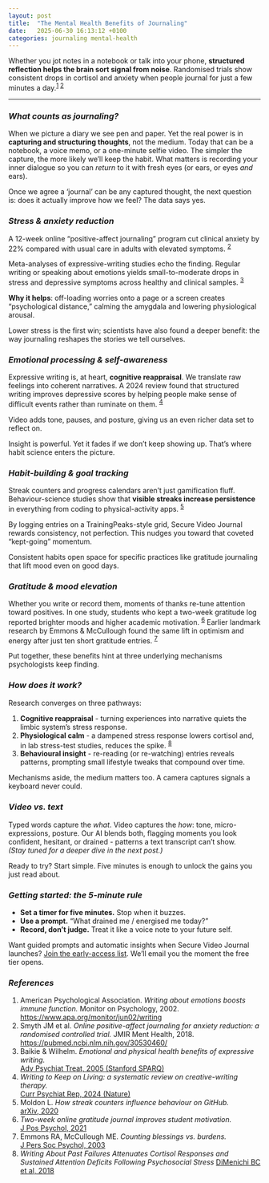 ```yaml
---
layout: post
title:  "The Mental Health Benefits of Journaling"
date:   2025-06-30 16:13:12 +0100
categories: journaling mental-health
---
```


Whether you jot notes in a notebook or talk into your phone, **structured reflection helps the brain sort signal from noise**. Randomised trials show consistent drops in cortisol and anxiety when people journal for just a few minutes a day.<sup>[1](https://www.apa.org/monitor/jun02/writing) [2](https://pubmed.ncbi.nlm.nih.gov/30530460/)</sup>

---

### *What counts as journaling?*

When we picture a diary we see pen and paper. Yet the real power is in **capturing and structuring thoughts**, not the medium. Today that can be a notebook, a voice memo, or a one-minute selfie video. The simpler the capture, the more likely we’ll keep the habit. What matters is recording your inner dialogue so you can *return* to it with fresh eyes (or ears, or eyes *and* ears).

Once we agree a ‘journal’ can be any captured thought, the next question is: does it actually improve how we feel? The data says yes.

### *Stress & anxiety reduction*

A 12-week online “positive-affect journaling” program cut clinical anxiety by 22% compared with usual care in adults with elevated symptoms. <sup>[2](https://pubmed.ncbi.nlm.nih.gov/30530460/)</sup>

Meta-analyses of expressive-writing studies echo the finding. Regular writing or speaking about emotions yields small-to-moderate drops in stress and depressive symptoms across healthy and clinical samples. <sup>[3](https://sparq.stanford.edu/sites/g/files/sbiybj19021/files/media/file/baikie_wilhelm_2005_-_emotional_and_physical_health_benefits_of_expressive_writing.pdf)</sup>

**Why it helps**: off-loading worries onto a page or a screen creates “psychological distance,” calming the amygdala and lowering physiological arousal.

Lower stress is the first win; scientists have also found a deeper benefit: the way journaling reshapes the stories we tell ourselves.

### *Emotional processing & self-awareness*

Expressive writing is, at heart, **cognitive reappraisal**. We translate raw feelings into coherent narratives. A 2024 review found that structured writing improves depressive scores by helping people make sense of difficult events rather than ruminate on them. <sup>[4](https://www.nature.com/research-intelligence/nri-topic-summaries-v9/expressive-writing-and-health-outcomes)</sup>

Video adds tone, pauses, and posture, giving us an even richer data set to reflect on.

Insight is powerful. Yet it fades if we don’t keep showing up. That’s where habit science enters the picture.

### *Habit-building & goal tracking*

Streak counters and progress calendars aren’t just gamification fluff. Behaviour-science studies show that **visible streaks increase persistence** in everything from coding to physical-activity apps. <sup>[5](https://arxiv.org/abs/2006.02371)</sup>

By logging entries on a TrainingPeaks-style grid, Secure Video Journal rewards consistency, not perfection. This nudges you toward that coveted “kept-going” momentum.

Consistent habits open space for specific practices like gratitude journaling that lift mood even on good days.

### *Gratitude & mood elevation*

Whether you write or record them, moments of thanks re-tune attention toward positives. In one study, students who kept a two-week gratitude log reported brighter moods and higher academic motivation. <sup>[6](https://pubmed.ncbi.nlm.nih.gov/33980290/)</sup> Earlier landmark research by Emmons & McCullough found the same lift in optimism and energy after just ten short gratitude entries. <sup>[7](https://pubmed.ncbi.nlm.nih.gov/12585811/)</sup>

Put together, these benefits hint at three underlying mechanisms psychologists keep finding.

### *How does it work?*

Research converges on three pathways:

1. **Cognitive reappraisal** - turning experiences into narrative quiets the limbic system’s stress response.
2. **Physiological calm** - a dampened stress response lowers cortisol and, in lab stress-test studies, reduces the spike. <sup>[8](https://pmc.ncbi.nlm.nih.gov/articles/PMC5876604/)</sup>
3. **Behavioural insight** - re-reading (or re-watching) entries reveals patterns, prompting small lifestyle tweaks that compound over time.

Mechanisms aside, the medium matters too. A camera captures signals a keyboard never could.

### *Video vs. text*

Typed words capture the *what*. Video captures the *how*: tone, micro-expressions, posture. Our AI blends both, flagging moments you look confident, hesitant, or drained - patterns a text transcript can’t show.  
*(Stay tuned for a deeper dive in the next post.)*

Ready to try? Start simple. Five minutes is enough to unlock the gains you just read about.

### *Getting started: the 5-minute rule*

- **Set a timer for five minutes.** Stop when it buzzes.  
- **Use a prompt.** “What drained me / energised me today?”  
- **Record, don’t judge.** Treat it like a voice note to your future self.

Want guided prompts and automatic insights when Secure Video Journal launches? [Join the early-access list](https://www.securevideojournal.com/#mailing-list). We’ll email you the moment the free tier opens.

### *References*

1. American Psychological Association. *Writing about emotions boosts immune function.* Monitor on Psychology, 2002. <https://www.apa.org/monitor/jun02/writing>
2. Smyth JM et al. *Online positive-affect journaling for anxiety reduction: a randomised controlled trial.* JMIR Ment Health, 2018. <https://pubmed.ncbi.nlm.nih.gov/30530460/>
3. Baikie & Wilhelm. *Emotional and physical health benefits of expressive writing.*  
  [Adv Psychiat Treat, 2005 (Stanford SPARQ)](https://sparq.stanford.edu/sites/g/files/sbiybj19021/files/media/file/baikie_wilhelm_2005_-_emotional_and_physical_health_benefits_of_expressive_writing.pdf)
4. *Writing to Keep on Living: a systematic review on creative-writing therapy.*  
  [Curr Psychiat Rep, 2024 (Nature)](https://www.nature.com/research-intelligence/nri-topic-summaries-v9/expressive-writing-and-health-outcomes)
5. Moldon L. *How streak counters influence behaviour on GitHub.*  
  [arXiv, 2020](https://arxiv.org/abs/2006.02371)
6. *Two-week online gratitude journal improves student motivation.*  
  [J Pos Psychol, 2021](https://pubmed.ncbi.nlm.nih.gov/33980290/)
7. Emmons RA, McCullough ME. *Counting blessings vs. burdens.*  
  [J Pers Soc Psychol, 2003](https://pubmed.ncbi.nlm.nih.gov/12585811/)
8. *Writing About Past Failures Attenuates Cortisol Responses and Sustained Attention Deficits Following Psychosocial Stress* 
  [DiMenichi BC et al, 2018](https://pmc.ncbi.nlm.nih.gov/articles/PMC5876604/)
